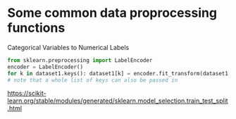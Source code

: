 # Some common data proprocessing functions


Categorical Variables to Numerical Labels
```python
from sklearn.preprocessing import LabelEncoder
encoder = LabelEncoder()
for k in dataset1.keys(): dataset1[k] = encoder.fit_transform(dataset1[k])
# note that a whole list of keys can also be passed in
```

https://scikit-learn.org/stable/modules/generated/sklearn.model_selection.train_test_split.html
```python
```